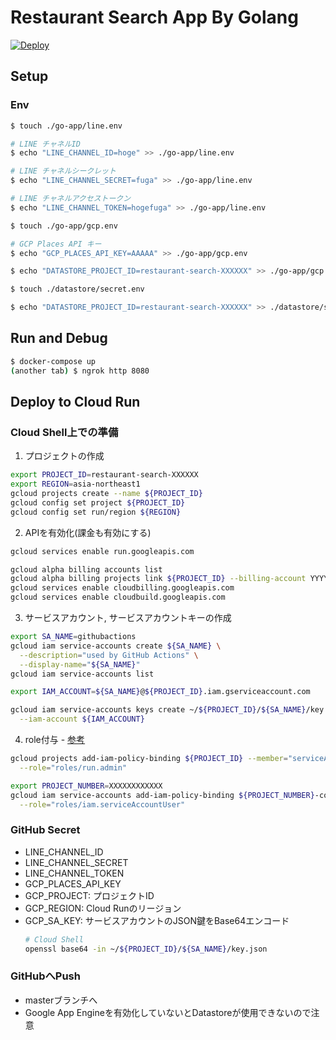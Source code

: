 # Restaurant Search App By Golang
[![Deploy](https://github.com/Fukkatsuso/linebot-restaurant-go/workflows/Deploy/badge.svg)](https://github.com/Fukkatsuso/linebot-restaurant-go/actions/runs/267380868)

## Setup
### Env
```sh
$ touch ./go-app/line.env

# LINE チャネルID
$ echo "LINE_CHANNEL_ID=hoge" >> ./go-app/line.env

# LINE チャネルシークレット
$ echo "LINE_CHANNEL_SECRET=fuga" >> ./go-app/line.env

# LINE チャネルアクセストークン
$ echo "LINE_CHANNEL_TOKEN=hogefuga" >> ./go-app/line.env

$ touch ./go-app/gcp.env

# GCP Places API キー
$ echo "GCP_PLACES_API_KEY=AAAAA" >> ./go-app/gcp.env

$ echo "DATASTORE_PROJECT_ID=restaurant-search-XXXXXX" >> ./go-app/gcp.env

$ touch ./datastore/secret.env

$ echo "DATASTORE_PROJECT_ID=restaurant-search-XXXXXX" >> ./datastore/secret.env
```


## Run and Debug
```sh
$ docker-compose up
(another tab) $ ngrok http 8080
```

## Deploy to Cloud Run
### Cloud Shell上での準備
1. プロジェクトの作成
```sh
export PROJECT_ID=restaurant-search-XXXXXX
export REGION=asia-northeast1
gcloud projects create --name ${PROJECT_ID}
gcloud config set project ${PROJECT_ID}
gcloud config set run/region ${REGION}
```

2. APIを有効化(課金も有効にする)
```sh
gcloud services enable run.googleapis.com

gcloud alpha billing accounts list
gcloud alpha billing projects link ${PROJECT_ID} --billing-account YYYYYY-ZZZZZZ-AAAAAA
gcloud services enable cloudbilling.googleapis.com
gcloud services enable cloudbuild.googleapis.com
```

3. サービスアカウント, サービスアカウントキーの作成
```sh
export SA_NAME=githubactions
gcloud iam service-accounts create ${SA_NAME} \
  --description="used by GitHub Actions" \
  --display-name="${SA_NAME}"
gcloud iam service-accounts list

export IAM_ACCOUNT=${SA_NAME}@${PROJECT_ID}.iam.gserviceaccount.com

gcloud iam service-accounts keys create ~/${PROJECT_ID}/${SA_NAME}/key.json \
  --iam-account ${IAM_ACCOUNT}
```

4. role付与 - [参考](https://cloud.google.com/run/docs/reference/iam/roles?hl=ja#additional-configuration)
```sh
gcloud projects add-iam-policy-binding ${PROJECT_ID} --member="serviceAccount:${IAM_ACCOUNT}" \
  --role="roles/run.admin"

export PROJECT_NUMBER=XXXXXXXXXXXX
gcloud iam service-accounts add-iam-policy-binding ${PROJECT_NUMBER}-compute@developer.gserviceaccount.com --member="serviceAccount:${IAM_ACCOUNT}" \
  --role="roles/iam.serviceAccountUser"
```

### GitHub Secret
- LINE_CHANNEL_ID
- LINE_CHANNEL_SECRET
- LINE_CHANNEL_TOKEN
- GCP_PLACES_API_KEY
- GCP_PROJECT: プロジェクトID
- GCP_REGION: Cloud Runのリージョン
- GCP_SA_KEY: サービスアカウントのJSON鍵をBase64エンコード
  ```sh
  # Cloud Shell
  openssl base64 -in ~/${PROJECT_ID}/${SA_NAME}/key.json
  ```

### GitHubへPush
- masterブランチへ
- Google App Engineを有効化していないとDatastoreが使用できないので注意
